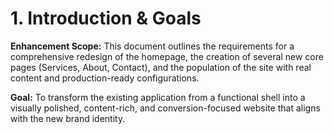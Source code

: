 # 1. Introduction & Goals

**Enhancement Scope:** This document outlines the requirements for a comprehensive redesign of the homepage, the creation of several new core pages (Services, About, Contact), and the population of the site with real content and production-ready configurations.

**Goal:** To transform the existing application from a functional shell into a visually polished, content-rich, and conversion-focused website that aligns with the new brand identity.
